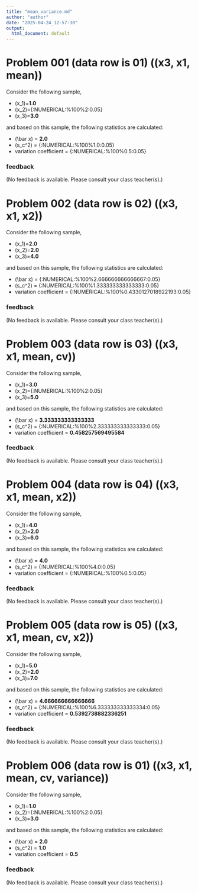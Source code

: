 ```yaml
---
title: "mean_variance.md"
author: "author"
date: "2025-04-24_12-57-30"
output:
  html_document: default
---
```



# Problem 001 (data row is 01) ((x3, x1, mean))

Consider the following sample,

* \(x_1\)=**1.0**
* \(x_2\)={:NUMERICAL:%100%2:0.05}
* \(x_3\)=**3.0**
 
and based on this sample, the following statistics are calculated:

* \(\bar x\) = **2.0**
* \(s_c^2\) = {:NUMERICAL:%100%1.0:0.05}
* variation coefficient = {:NUMERICAL:%100%0.5:0.05}






### feedback


(No feedback is available. Please consult your class teacher(s).)




# Problem 002 (data row is 02) ((x3, x1, x2))

Consider the following sample,

* \(x_1\)=**2.0**
* \(x_2\)=**2.0**
* \(x_3\)=**4.0**
 
and based on this sample, the following statistics are calculated:

* \(\bar x\) = {:NUMERICAL:%100%2.666666666666667:0.05}
* \(s_c^2\) = {:NUMERICAL:%100%1.333333333333333:0.05}
* variation coefficient = {:NUMERICAL:%100%0.4330127018922193:0.05}






### feedback


(No feedback is available. Please consult your class teacher(s).)




# Problem 003 (data row is 03) ((x3, x1, mean, cv))

Consider the following sample,

* \(x_1\)=**3.0**
* \(x_2\)={:NUMERICAL:%100%2:0.05}
* \(x_3\)=**5.0**
 
and based on this sample, the following statistics are calculated:

* \(\bar x\) = **3.333333333333333**
* \(s_c^2\) = {:NUMERICAL:%100%2.333333333333333:0.05}
* variation coefficient = **0.458257569495584**






### feedback


(No feedback is available. Please consult your class teacher(s).)




# Problem 004 (data row is 04) ((x3, x1, mean, x2))

Consider the following sample,

* \(x_1\)=**4.0**
* \(x_2\)=**2.0**
* \(x_3\)=**6.0**
 
and based on this sample, the following statistics are calculated:

* \(\bar x\) = **4.0**
* \(s_c^2\) = {:NUMERICAL:%100%4.0:0.05}
* variation coefficient = {:NUMERICAL:%100%0.5:0.05}






### feedback


(No feedback is available. Please consult your class teacher(s).)




# Problem 005 (data row is 05) ((x3, x1, mean, cv, x2))

Consider the following sample,

* \(x_1\)=**5.0**
* \(x_2\)=**2.0**
* \(x_3\)=**7.0**
 
and based on this sample, the following statistics are calculated:

* \(\bar x\) = **4.666666666666666**
* \(s_c^2\) = {:NUMERICAL:%100%6.333333333333334:0.05}
* variation coefficient = **0.5392738882336251**






### feedback


(No feedback is available. Please consult your class teacher(s).)




# Problem 006 (data row is 01) ((x3, x1, mean, cv, variance))

Consider the following sample,

* \(x_1\)=**1.0**
* \(x_2\)={:NUMERICAL:%100%2:0.05}
* \(x_3\)=**3.0**
 
and based on this sample, the following statistics are calculated:

* \(\bar x\) = **2.0**
* \(s_c^2\) = **1.0**
* variation coefficient = **0.5**






### feedback


(No feedback is available. Please consult your class teacher(s).)


